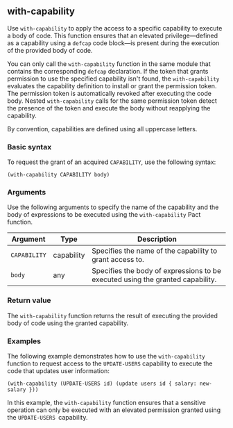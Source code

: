## with-capability

Use `with-capability` to apply the access to a specific capability to execute a body of code.
This function ensures that an elevated privilege—defined as a capability using a `defcap` code block—is present during the execution of the provided body of code. 

You can only call the `with-capability` function in the same module that contains the corresponding `defcap` declaration. 
If the token that grants permission to use the specified capability isn't found, the `with-capability`  evaluates the capability definition to install or grant the permission token. 
The permission token is automatically revoked after executing the code body. 
Nested `with-capability` calls for the same permission token detect the presence of the token and execute the body without reapplying the capability.

By convention, capabilities are defined using all uppercase letters.

### Basic syntax

To request the grant of an acquired `CAPABILITY`, use the following syntax:

```pact
(with-capability CAPABILITY body)
```

### Arguments

Use the following arguments to specify the name of the capability and the body of expressions to be executed using the `with-capability` Pact function.

| Argument | Type | Description |
| --- | --- | --- |
| `CAPABILITY` | capability | Specifies the name of the capability to grant access to. |
| `body` | any | Specifies the body of expressions to be executed using the granted capability. |

### Return value

The `with-capability` function returns the result of executing the provided body of code using the granted capability.

### Examples

The following example demonstrates how to use the `with-capability` function to request access to the `UPDATE-USERS` capability to execute the code that updates user information:

```pact
(with-capability (UPDATE-USERS id) (update users id { salary: new-salary }))
```

In this example, the `with-capability` function ensures that a sensitive operation can only be executed with an elevated permission granted using the `UPDATE-USERS `capability.
